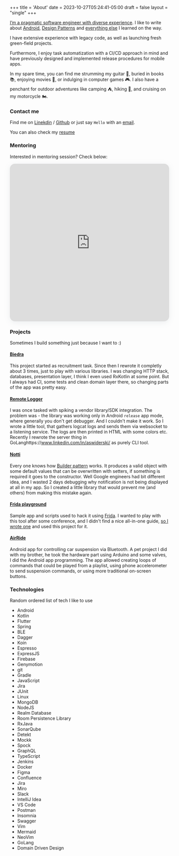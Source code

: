 +++
title = 'About'
date = 2023-10-27T05:24:41-05:00
draft = false
layout = "single"
+++

[I’m a pragmatic software engineer with diverse experience](#technologies). I like to write about [Android](/tags/android/), [Design Patterns](/tags/design-patterns) and [everything else](/posts/) I learned on the way.

I have extensive experience with legacy code, as well as launching fresh green-field projects.

Furthermore, I enjoy task automatization with a CI/CD approach in mind and have previously designed and implemented release procedures for mobile apps.

In my spare time, you can find me strumming my guitar 🎸, buried in books 📚, enjoying movies 🎥, or indulging in computer games 🎮. I also have a penchant for outdoor adventures like camping ⛺, hiking 🌄, and cruising on my motorcycle 🏍️.

### Contact me

Find me on [Linekdin](https://www.linkedin.com/in/aswiderski/) / [Github](https://github.com/asvid) or just say `Hello` with an
[email](mailto:aswiderski@pm.me).

You can also check my [resume](/assets/cv.pdf)

### Mentoring

Interested in mentoring session? Check below:

<section style="height: 496px; box-shadow: rgba(142, 151, 158, 0.15) 0px 4px 19px 0px; border-radius: 16px; overflow: hidden; width: 100%; max-width: 650px;"><iframe src="https://adplist.org/widgets/single-session?src=adam-swiderski&amp;session=46885-intro-mentorship-session" title="Intro Mentorship Session" width="100%" height="100%" loading="lazy" style="border: 0px;"></iframe></section>


### Projects

Sometimes I build something just because I want to :)

#### [Biedra](https://github.com/asvid/GdzieTaBiedra)

This project started as recruitment task. Since then I rewrote it completly about 3 times, just to play with various libraries. I was changing HTTP stack, databases, presentation layer, I think I even used RxKotlin at some point. But I always had CI, some tests and clean domain layer there, so changing parts of the app was pretty easy.

#### [Remote Logger](https://github.com/asvid/RemoteLogger)

I was once tasked with spiking a vendor library/SDK integration. The problem was - the library was working only in Android `release` app mode, where generally you don't get debugger. And I couldn't make it work. So I wrote a little tool, that gathers logcat logs and sends them via websocket to a listening service. The logs are then printed in HTML with some colors etc.
Recently I rewrote the server thing in GoLanghttps://www.linkedin.com/in/aswiderski/ as purely CLI tool.

#### [Notti](https://github.com/asvid/Notti)

Every one knows how [Builder pattern](/kotlin-builder-pattern/) works. It produces a valid object with some default values that can be overwritten with setters, if something is required it goes to the constructor. Well Google engineers had bit different idea, and I wasted 2 days debugging why notification is not being displayed at all in my app. So I created a little library that would prevent me (and others) from making this mistake again.

#### [Frida playground](https://github.com/asvid/FridaApp)

Sample app and scripts used to hack it using [Frida](https://frida.re/docs/android/). I wanted to play with this tool after some conference, and I didn't find a nice all-in-one guide, [so I wrote one](https://medium.com/android-news/hacking-android-app-with-frida-a85516f4f8b7) and used this project for it.

#### [AirRide]()

Android app for controlling car suspension via Bluetooth. A pet project I did with my brother, he took the hardware part using Arduino and some valves, I did the Android app programming. The app allowed creating loops of commands that could be played from a playlist, using phone accelerometer to send suspension commands, or using more traditional on-screen buttons.

### Technologies

Random ordered list of tech I like to use


- Android
- Kotlin
- Flutter
- Spring
- BLE
- Dagger
- Koin
- Espresso
- ExpressJS
- Firebase
- Genymotion
- git
- Gradle
- JavaScript
- Jira
- JUnit
- Linux
- MongoDB
- NodeJS
- Realm Database
- Room Persistence Library
- RxJava
- SonarQube
- Detekt
- Mockk
- Spock
- GraphQL
- TypeScript
- Jenkins
- Docker
- Figma
- Confluence
- Jira
- Miro
- Slack
- IntelliJ Idea
- VS Code
- Postman
- Insomnia
- Swagger
- Vim
- Mermaid
- NeoVim
- GoLang
- Domain Driven Design

